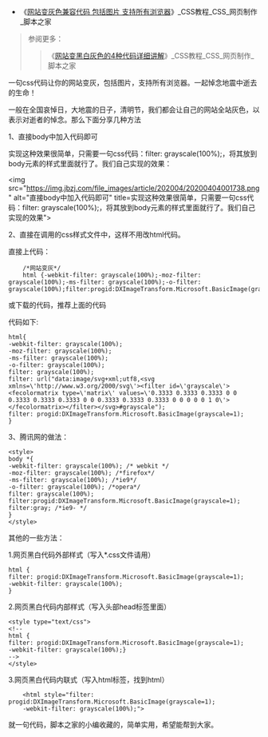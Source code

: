 - 《[网站变灰色兼容代码 包括图片 支持所有浏览器](https://www.jb51.net/css/462084.html)》_CSS教程_CSS_网页制作_脚本之家 

> 参阅更多：
>> 《[网站变黑白灰色的4种代码详细讲解](https://www.jb51.net/css/6683.html)》_CSS教程_CSS_网页制作_脚本之家 
>>

一句css代码让你的网站变灰，包括图片，支持所有浏览器。一起悼念地震中逝去的生命！

一般在全国哀悼日，大地震的日子，清明节，我们都会让自己的网站全站灰色，以表示对逝者的悼念。那么下面分享几种方法

1、直接body中加入代码即可

实现这种效果很简单，只需要一句css代码：filter: grayscale(100%);，将其放到body元素的样式里面就行了。我们自己实现的效果：


<img src="https://img.jbzj.com/file_images/article/202004/20200404001738.png" alt="直接body中加入代码即可" title=实现这种效果很简单，只需要一句css代码：filter: grayscale(100%);，将其放到body元素的样式里面就行了。我们自己实现的效果">

2、直接在调用的css样式文件中，这样不用改html代码。

直接上代码：
```
    /*网站变灰*/
    html {-webkit-filter: grayscale(100%);-moz-filter: grayscale(100%);-ms-filter: grayscale(100%);-o-filter: grayscale(100%);filter:progid:DXImageTransform.Microsoft.BasicImage(grayscale=1);_filter:none;}
```

或下载的代码，推荐上面的代码

代码如下:
```
html{
-webkit-filter: grayscale(100%);
-moz-filter: grayscale(100%);
-ms-filter: grayscale(100%);
-o-filter: grayscale(100%);
filter: grayscale(100%);
filter: url("data:image/svg+xml;utf8,<svg xmlns=\'http://www.w3.org/2000/svg\'><filter id=\'grayscale\'><fecolormatrix type=\'matrix\' values=\'0.3333 0.3333 0.3333 0 0 0.3333 0.3333 0.3333 0 0 0.3333 0.3333 0.3333 0 0 0 0 0 1 0\'></fecolormatrix></filter></svg>#grayscale");
filter: progid:DXImageTransform.Microsoft.BasicImage(grayscale=1);
}
```
3、腾讯网的做法：
```	
<style>
body *{
-webkit-filter: grayscale(100%); /* webkit */
-moz-filter: grayscale(100%); /*firefox*/
-ms-filter: grayscale(100%); /*ie9*/
-o-filter: grayscale(100%); /*opera*/
filter: grayscale(100%);
filter:progid:DXImageTransform.Microsoft.BasicImage(grayscale=1); 
filter:gray; /*ie9- */
}
</style>
```
其他的一些方法：

1.网页黑白代码外部样式（写入*.css文件请用）
```
html {
filter: progid:DXImageTransform.Microsoft.BasicImage(grayscale=1);
-webkit-filter: grayscale(100%);
}
```
2.网页黑白代码内部样式（写入头部head标签里面）
```
<style type="text/css">
<!--
html {
filter: progid:DXImageTransform.Microsoft.BasicImage(grayscale=1);
-webkit-filter: grayscale(100%);}
-->
</style>
```
3.网页黑白代码内联式（写入html标签，找到html）
```
    <html style="filter: progid:DXImageTransform.Microsoft.BasicImage(grayscale=1);
    -webkit-filter: grayscale(100%);">
```
就一句代码，脚本之家的小编收藏的，简单实用，希望能帮到大家。
